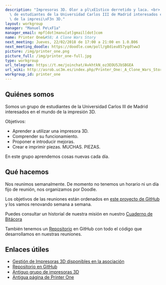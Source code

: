 ```yaml
---
description: "Impresoras 3D. Olor a pl\xE1stico derretido y laca. <br> Somos un grupo\
  \ de estudiantes de la Universidad Carlos III de Madrid interesados en el mundo\
  \ de la impresi\xF3n 3D."
layout: workgroup
manager: "Manuel Pe\xF1a"
manager_email: mpf[dot]manu[at]gmail[dot]com
name: Printer One&#58; A Clone Wars Story
next_meeting: Jueves, 22/02/2018 de 17:00 a 21:00 en 1.0.B06
next_meeting_doodle: https://doodle.com/poll/g8dieu857yqdtww3
picture: /img/printer_one.png
picture_full: /img/printer_one-full.jpg
type: workgroup
url_telegram: https://t.me/joinchat/AvkhtkN_oz3EOU5JbSBGEA
url_wiki: http://asrob.uc3m.es/index.php/Printer_One:_A_Clone_Wars_Story
workgroup_id: printer_one
---
```


<!--- Model for next_meeting string here --->
<!--- next_meeting: Jueves, 21/12/2017 de 15:00 a 19:00 en 1.0.B06 --->

## Quiénes somos

Somos un grupo de estudiantes de la Universidad Carlos III de Madrid interesados en el mundo de la impresión 3D.

Objetivos:

 * Aprender a utilizar una impresora 3D.
 * Comprender su funcionamiento.
 * Proponer e introducir mejoras.
 * Crear e imprimir piezas. MUCHAS. PIEZAS.

En este grupo aprendemos cosas nuevas cada día.

## Qué hacemos

Nos reunimos semanalmente. De momento no tenemos un horario ni un día fijo de reunión, nos organizamos por Doodle.

Los objetivos de las reuniones están ordenados en [este proyecto de GitHub](https://github.com/asrob-uc3m/impresoras-asrob/projects/1) y los vamos renovando semana a semana.

Puedes consultar un historial de nuestra misión en nuestro [Cuaderno de Bitácora](https://github.com/asrob-uc3m/impresoras-asrob/wiki/Printer-One-A-Clone-Wars-Story.-Cuaderno-de-Bit%C3%A1cora)

También tenemos un [Repositorio](https://github.com/asrob-uc3m/impresoras-asrob) en GitHub con todo el código que desarrollamos en nuestras reuniones.

## Enlaces útiles
 * [Gestión de Impresoras 3D disponibles en la asociación](http://asrob.uc3m.es/printers/)
 * [Repositorio en GitHub](https://github.com/asrob-uc3m/impresoras-asrob)
 * [Antiguo grupo de impresoras 3D](http://asrob.uc3m.es/index.php/Impresora-3D_Open_Source)
 * [Antigua página de Printer One](http://asrob.uc3m.es/index.php/Printer_One:_A_Clone_Wars_Story)